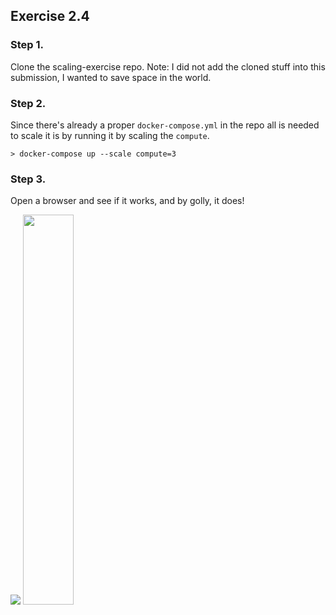 ## Exercise 2.4

### Step 1.
Clone the scaling-exercise repo. Note: I did not add the cloned stuff into this submission, I wanted to save space in the world.

### Step 2.
Since there's already a proper ```docker-compose.yml``` in the repo all is needed to scale it is by running it by scaling the ```compute```.

```> docker-compose up --scale compute=3```

### Step 3.

Open a browser and see if it works, and by golly, it does!

<img src=“./screenshot.png”>
<img src="./screenshots/main_activity.png" width="40%">

